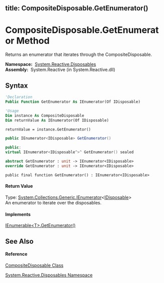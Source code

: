 title: CompositeDisposable.GetEnumerator()
---
# CompositeDisposable.GetEnumerator Method

Returns an enumerator that iterates through the CompositeDisposable.

**Namespace:**  [System.Reactive.Disposables](System.Reactive.Disposables/System.Reactive.Disposables)  
**Assembly:**  System.Reactive (in System.Reactive.dll)

## Syntax

```vb
'Declaration
Public Function GetEnumerator As IEnumerator(Of IDisposable)
```

```vb
'Usage
Dim instance As CompositeDisposable
Dim returnValue As IEnumerator(Of IDisposable)

returnValue = instance.GetEnumerator()
```

```csharp
public IEnumerator<IDisposable> GetEnumerator()
```

```c++
public:
virtual IEnumerator<IDisposable^>^ GetEnumerator() sealed
```

```fsharp
abstract GetEnumerator : unit -> IEnumerator<IDisposable> 
override GetEnumerator : unit -> IEnumerator<IDisposable> 
```

```jscript
public final function GetEnumerator() : IEnumerator<IDisposable>
```

#### Return Value

Type: [System.Collections.Generic.IEnumerator](https://msdn.microsoft.com/en-us/library/78dfe2yb)\<[IDisposable](https://msdn.microsoft.com/en-us/library/aax125c9)\>  
An enumerator to iterate over the disposables.

#### Implements

[IEnumerable\<T\>.GetEnumerator()](https://msdn.microsoft.com/en-us/library/s793z9y2)

## See Also

#### Reference

[CompositeDisposable Class](CompositeDisposable/CompositeDisposable)

[System.Reactive.Disposables Namespace](System.Reactive.Disposables/System.Reactive.Disposables)






